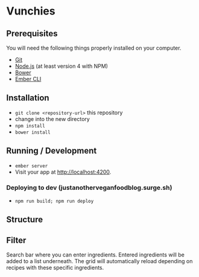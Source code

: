 # Vunchies

## Prerequisites

You will need the following things properly installed on your computer.

* [Git](http://git-scm.com/)
* [Node.js](http://nodejs.org/) (at least version 4 with NPM)
* [Bower](http://bower.io/)
* [Ember CLI](http://www.ember-cli.com/)

## Installation

* `git clone <repository-url>` this repository
* change into the new directory
* `npm install`
* `bower install`

## Running / Development

* `ember server`
* Visit your app at [http://localhost:4200](http://localhost:4200).


### Deploying to dev (justanotherveganfoodblog.surge.sh)

* `npm run build; npm run deploy`


## Structure

## Filter
Search bar where you can enter ingredients.
Entered ingredients will be added to a list underneath.
The grid will automatically reload depending on recipes with these specific ingredients.
